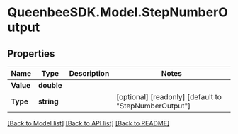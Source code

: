 
# QueenbeeSDK.Model.StepNumberOutput

## Properties

Name | Type | Description | Notes
------------ | ------------- | ------------- | -------------
**Value** | **double** |  | 
**Type** | **string** |  | [optional] [readonly] [default to "StepNumberOutput"]

[[Back to Model list]](../README.md#documentation-for-models)
[[Back to API list]](../README.md#documentation-for-api-endpoints)
[[Back to README]](../README.md)

